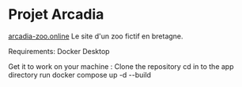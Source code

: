 # Projet Arcadia 
[arcadia-zoo.online](http://arcadia-zoo.online) Le site d'un zoo fictif en bretagne.

Requirements: 
Docker Desktop

Get it to  work on your machine : 
Clone the repository 
cd in to the app directory
run docker compose up -d --build
